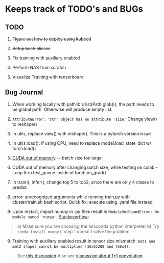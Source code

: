# Keeps track of TODO's and BUGs

## TODO

1. ~~Figure out how to deploy using kubectl~~

2. ~~Setup bash aliases~~

3. Fix training with auxiliary enabled

4. Perform NAS from scratch

5. Visualize Training with tensorboard

## Bug Journal

1. When working locally with pathlib's list(Path.glob()), the path needs to be global path. Otherwise will produce empty list.
   
2. ```AttributeError: 'str' object has no attribute 'size'```
Change view() to reshape()

3. In utils, replace view() with reshape(). This is a pytorch version issue

4. In utils.load(): If using CPU, need to replace model.load_state_dict w/ torch.load()

5. [CUDA out of memory](https://pytorch.org/docs/stable/notes/faq.html) -- batch size too large

6. CUDA out of memory after changing batch size, while testing on colab - Loop thru test_queue inside of torch.no_grad()

7. In train(), infer(), change top 5 to top2, since there are only 4 clases to predict.

8. error: unrecognized arguments while running train.py with cluster/train.sh bash script. Quick fix: execute using .yaml file instead. 

9.  Upon restart, import numpy in .py files result in ```ModuleNotFoundError: No module named 'numpy'```. [Stackoverflow](https://stackoverflow.com/a/40186317): 

> a) Make sure you are choosing the anaconda python interpreter
> b) Try ```conda install numpy``` if step 1 doesn't solve the problem 

9. Training with auxiliary enabled result in tensor size mismatch: ```mat1 and mat2 shapes cannot be multiplied (10x62208 and 768x4)```.
> See [this discussion](https://stackoverflow.com/a/66338440)
> Also see [discussion about 1*1 convolution](https://stats.stackexchange.com/questions/194142/what-does-1x1-convolution-mean-in-a-neural-network)
```
```




 